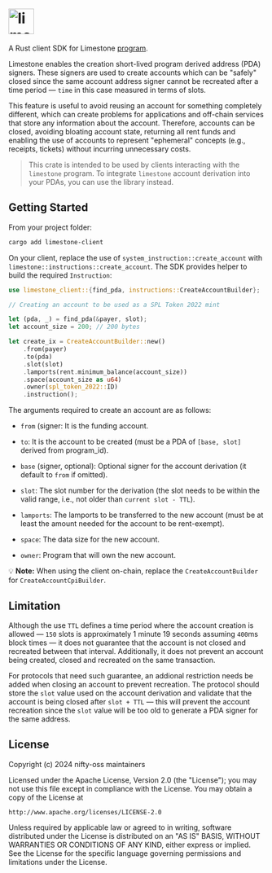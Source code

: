 # <img height="50" alt="limestone" src="https://github.com/user-attachments/assets/5f0246cc-11c8-4216-ba43-37a2318660d2"/>

A Rust client SDK for Limestone [program](https://github.com/nifty-oss/limestone).

Limestone enables the creation short-lived program derived address (PDA) signers. These signers are used to create accounts which can be "safely" closed since the same account address signer cannot be recreated after a time period &mdash; `time` in this case measured in terms of slots.

This feature is useful to avoid reusing an account for something completely different, which can create problems for applications and off-chain services that store any information about the account. Therefore, accounts can be closed, avoiding bloating account state, returning all rent funds and enabling the use of accounts to represent "ephemeral" concepts (e.g., receipts, tickets) without incurring unnecessary costs.

> This crate is intended to be used by clients interacting with the `limestone` program. To integrate `limestone` account derivation into your PDAs, you can use the library instead.

## Getting Started

From your project folder:

```bash
cargo add limestone-client
```

On your client, replace the use of `system_instruction::create_account` with `limestone::instructions::create_account`. The SDK provides helper to build the required `Instruction`:
```rust
use limestone_client::{find_pda, instructions::CreateAccountBuilder};

// Creating an account to be used as a SPL Token 2022 mint

let (pda, _) = find_pda(&payer, slot);
let account_size = 200; // 200 bytes

let create_ix = CreateAccountBuilder::new()
    .from(payer)
    .to(pda)
    .slot(slot)
    .lamports(rent.minimum_balance(account_size))
    .space(account_size as u64)
    .owner(spl_token_2022::ID)
    .instruction();
```
The arguments required to create an account are as follows:

* `from` (signer:
  It is the funding account.

* `to`:
  It is the account to be created (must be a PDA of `[base, slot]` derived from
  program_id).

* `base` (signer, optional):
  Optional signer for the account derivation (it default to `from` if omitted).

* `slot`:
  The slot number for the derivation (the slot needs to be within the valid range,
  i.e., not older than `current slot - TTL`).

* `lamports`:
  The lamports to be transferred to the new account (must be at least the amount
  needed for the account to be rent-exempt).

* `space`:
  The data size for the new account.

* `owner`:
  Program that will own the new account.

💡 **Note:** When using the client on-chain, replace the `CreateAccountBuilder` for `CreateAccountCpiBuilder`.

## Limitation

Although the use `TTL` defines a time period where the account creation is allowed &mdash; `150` slots is approximately 1 minute 19 seconds assuming `400`ms block times &mdash; it does not guarantee that the account is not closed and recreated between that interval. Additionally, it does not prevent an account being created, closed and recreated on the same transaction.

For protocols that need such guarantee, an addional restriction needs be added when closing an account to prevent recreation. The protocol should store the `slot` value used on the account derivation and validate that the account is being closed after `slot + TTL` &mdash; this will prevent the account recreation since the `slot` value will be too old to generate a PDA signer for the same address.

## License

Copyright (c) 2024 nifty-oss maintainers

Licensed under the Apache License, Version 2.0 (the "License");
you may not use this file except in compliance with the License.
You may obtain a copy of the License at

    http://www.apache.org/licenses/LICENSE-2.0

Unless required by applicable law or agreed to in writing, software
distributed under the License is distributed on an "AS IS" BASIS,
WITHOUT WARRANTIES OR CONDITIONS OF ANY KIND, either express or implied.
See the License for the specific language governing permissions and
limitations under the License.
